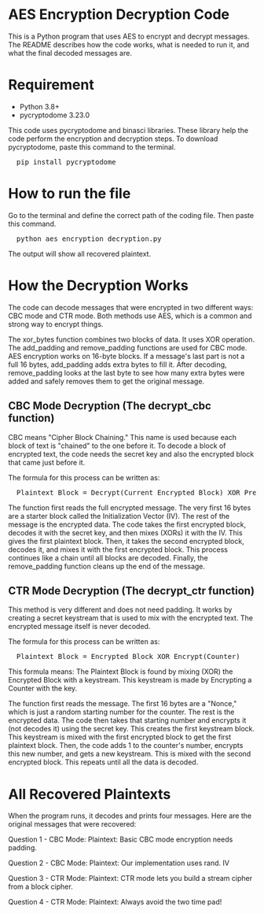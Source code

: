 # AES Encryption Decryption Code

This is a Python program that uses AES to encrypt and decrypt messages. The README describes how the code works, what is needed to run it, and what the final decoded messages are.

# Requirement
- Python 3.8+
- pycryptodome 3.23.0

This code uses pycryptodome and binasci libraries. These library help the code perform the encryption and decryption steps. 
To download pycryptodome, paste this command to the terminal.

<pre>
  pip install pycryptodome
</pre>

# How to run the file
Go to the terminal and define the correct path of the coding file. Then paste this command.

<pre>
  python aes_encryption_decryption.py
</pre>

The output will show all recovered plaintext.

# How the Decryption Works

The code can decode messages that were encrypted in two different ways: CBC mode and CTR mode. Both methods use AES, which is a common and strong way to encrypt things.

The xor_bytes function combines two blocks of data. It uses XOR operation. The add_padding and remove_padding functions are used for CBC mode. AES encryption works on 16-byte blocks. If a message's last part is not a full 16 bytes, add_padding adds extra bytes to fill it. After decoding, remove_padding looks at the last byte to see how many extra bytes were added and safely removes them to get the original message.

## CBC Mode Decryption (The decrypt_cbc function)

CBC means "Cipher Block Chaining." This name is used because each block of text is "chained" to the one before it. To decode a block of encrypted text, the code needs the secret key and also the encrypted block that came just before it.

The formula for this process can be written as:

<pre>
  Plaintext_Block = Decrypt(Current_Encrypted_Block) XOR Previous_Encrypted_Block
</pre>
  
The function first reads the full encrypted message. The very first 16 bytes are a starter block called the Initialization Vector (IV). The rest of the message is the encrypted data. The code takes the first encrypted block, decodes it with the secret key, and then mixes (XORs) it with the IV. This gives the first plaintext block. Then, it takes the second encrypted block, decodes it, and mixes it with the first encrypted block. This process continues like a chain until all blocks are decoded. Finally, the remove_padding function cleans up the end of the message.

## CTR Mode Decryption (The decrypt_ctr function)

This method is very different and does not need padding. It works by creating a secret keystream that is used to mix with the encrypted text. The encrypted message itself is never decoded.

The formula for this process can be written as:

<pre>
  Plaintext_Block = Encrypted_Block XOR Encrypt(Counter)
</pre>

This formula means: The Plaintext Block is found by mixing (XOR) the Encrypted Block with a keystream. This keystream is made by Encrypting a Counter with the key.

The function first reads the message. The first 16 bytes are a "Nonce," which is just a random starting number for the counter. The rest is the encrypted data. The code then takes that starting number and encrypts it (not decodes it) using the secret key. This creates the first keystream block. This keystream is mixed with the first encrypted block to get the first plaintext block. Then, the code adds 1 to the counter's number, encrypts this new number, and gets a new keystream. This is mixed with the second encrypted block. This repeats until all the data is decoded.

# All Recovered Plaintexts

When the program runs, it decodes and prints four messages. Here are the original messages that were recovered:

Question 1 - CBC Mode:
Plaintext: Basic CBC mode encryption needs padding.

Question 2 - CBC Mode:
Plaintext: Our implementation uses rand. IV

Question 3 - CTR Mode:
Plaintext: CTR mode lets you build a stream cipher from a block cipher.

Question 4 - CTR Mode:
Plaintext: Always avoid the two time pad!
